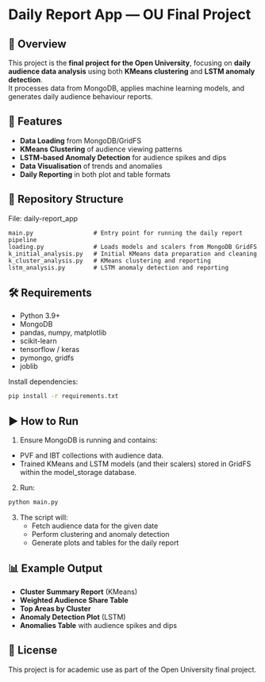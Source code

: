 # Daily Report App — OU Final Project

## 📌 Overview
This project is the **final project for the Open University**, focusing on **daily audience data analysis** using both **KMeans clustering** and **LSTM anomaly detection**.  
It processes data from MongoDB, applies machine learning models, and generates daily audience behaviour reports.

## 🚀 Features
- **Data Loading** from MongoDB/GridFS
- **KMeans Clustering** of audience viewing patterns
- **LSTM-based Anomaly Detection** for audience spikes and dips
- **Data Visualisation** of trends and anomalies
- **Daily Reporting** in both plot and table formats

## 📂 Repository Structure
File: daily-report_app
```
main.py                 # Entry point for running the daily report pipeline
loading.py              # Loads models and scalers from MongoDB GridFS
k_initial_analysis.py   # Initial KMeans data preparation and cleaning
k_cluster_analysis.py   # KMeans clustering and reporting
lstm_analysis.py        # LSTM anomaly detection and reporting
```

## 🛠 Requirements
- Python 3.9+
- MongoDB
- pandas, numpy, matplotlib
- scikit-learn
- tensorflow / keras
- pymongo, gridfs
- joblib

Install dependencies:
```bash
pip install -r requirements.txt
```

## ▶️ How to Run

1. Ensure MongoDB is running and contains:
- PVF and IBT collections with audience data.
- Trained KMeans and LSTM models (and their scalers) stored in GridFS within the model_storage database.

2. Run:
```bash
python main.py
```

3. The script will:
   - Fetch audience data for the given date
   - Perform clustering and anomaly detection
   - Generate plots and tables for the daily report

## 📊 Example Output
- **Cluster Summary Report** (KMeans)
- **Weighted Audience Share Table**
- **Top Areas by Cluster**
- **Anomaly Detection Plot** (LSTM)
- **Anomalies Table** with audience spikes and dips

## 📄 License
This project is for academic use as part of the Open University final project.
